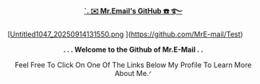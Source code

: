 **<p align="middle"><ins>`. ✉️ Mr.Email's GitHub ☎️ ࿐</ins></p>**

[[Untitled1047_20250914131550.png](https://ibb.co/wZ1td2v8)
](https://github.com/MrE-mail/Test)

**<p align="middle">. . . Welcome to the Github of Mr.E-Mail . .</p>**



<p align="middle">Feel Free To Click On One Of The Links Below My Profile To Learn More About Me.ᐟ</p>
<!--
**FancyRetro/FancyRetro** is a ✨ _special_ ✨ repository because its `README.md` (this file) appears on your GitHub profile.


